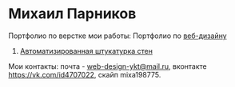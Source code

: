 
# Михаил Парников
Портфолио по верстке мои работы:
Портфолио по [веб-дизайну](https://www.behance.net/parnikovmi5ea4)

1. [Автоматизированная штукатурка стен](https://parnikovmikhail.github.io/github/ "Автоматизированная штукатурка стен")




Мои контакты:
почта - web-design-ykt@mail.ru, вконтакте https://vk.com/id4707022, 
скайп mixa198775.
